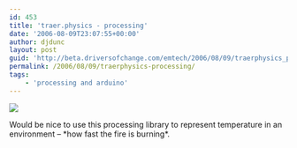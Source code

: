 ```yaml
---
id: 453
title: 'traer.physics - processing'
date: '2006-08-09T23:07:55+00:00'
author: djdunc
layout: post
guid: 'http://beta.driversofchange.com/emtech/2006/08/09/traerphysics_processing/'
permalink: /2006/08/09/traerphysics-processing/
tags:
    - 'processing and arduino'
---
```


[![](https://i0.wp.com/www.cs.princeton.edu/%7Etraer/physics/smoke.jpg?w=100)](http://www.cs.princeton.edu/~traer/smoke/ "traer.physics")

Would be nice to use this processing library to represent temperature in an environment – \*how fast the fire is burning\*.